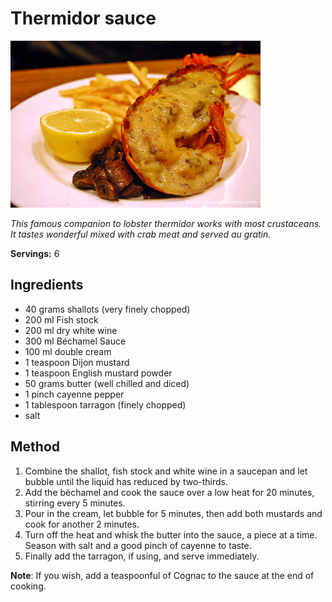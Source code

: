 # Thermidor sauce

![Thermidor sauce](resources/thermidor.png)

*This famous companion to lobster thermidor works with most crustaceans. It tastes wonderful mixed with crab meat and served au gratin.*

**Servings:** 6

## Ingredients
- 40 grams shallots (very finely chopped)
- 200 ml Fish stock
- 200 ml dry white wine
- 300 ml Béchamel Sauce
- 100 ml double cream
- 1 teaspoon Dijon mustard
- 1 teaspoon English mustard powder
- 50 grams butter (well chilled and diced)
- 1 pinch cayenne pepper
- 1 tablespoon tarragon (finely chopped) 
- salt

## Method
1. Combine the shallot, fish stock and white wine in a saucepan and let bubble until the liquid has reduced by two-thirds. 
1. Add the béchamel and cook the sauce over a low heat for 20 minutes, stirring every 5 minutes.
1. Pour in the cream, let bubble for 5 minutes, then add both mustards and cook for another 2 minutes.
1. Turn off the heat and whisk the butter into the sauce, a piece at a time. Season with salt and a good pinch of cayenne to taste. 
1. Finally add the tarragon, if using, and serve immediately.

**Note**:  If you wish, add a teaspoonful of Cognac to the sauce at the end of cooking.